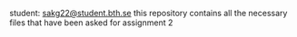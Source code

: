 student: sakg22@student.bth.se 
this repository contains all the necessary files that have been asked for assignment 2

